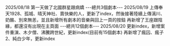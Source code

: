 2025/08/18 第一天做了北國群星跟病嬌
---總共3個劇本---
2025/08/19 上傳奉天1928、孤城、晴天神社、賣快樂的人，更新了index，然後接著陸續上傳漓川、奶酪、別來無恙，並且新增所有劇本的音樂與回上一頁的按鈕
再新增了王座跟陰緣，都還沒有出現在主頁面
---總共12個劇本---
2025/08/20 更新index，新增案件重演、木夕僧、沸騰跨世紀，更新index(目前有15個劇本)
再新增了瘋囚、瘋子2、純白少年，更新index

